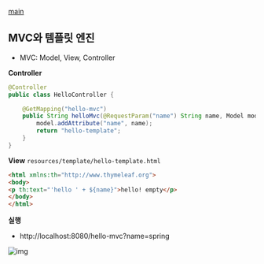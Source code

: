 [main](../..)

## MVC와 템플릿 엔진
- MVC: Model, View, Controller

**Controller**
```java
@Controller
public class HelloController {

    @GetMapping("hello-mvc")
    public String helloMvc(@RequestParam("name") String name, Model model) {
        model.addAttribute("name", name);
        return "hello-template";
    }
}
```

**View**
`resources/template/hello-template.html`
```html
<html xmlns:th="http://www.thymeleaf.org">
<body>
<p th:text="'hello ' + ${name}">hello! empty</p>
</body>
</html>
```

**실행**
- http://localhost:8080/hello-mvc?name=spring


![img](https://blog.kakaocdn.net/dn/J7iI5/btruiQvjqVH/UTkr11DxkZJZ9YuiOwZN81/img.png)